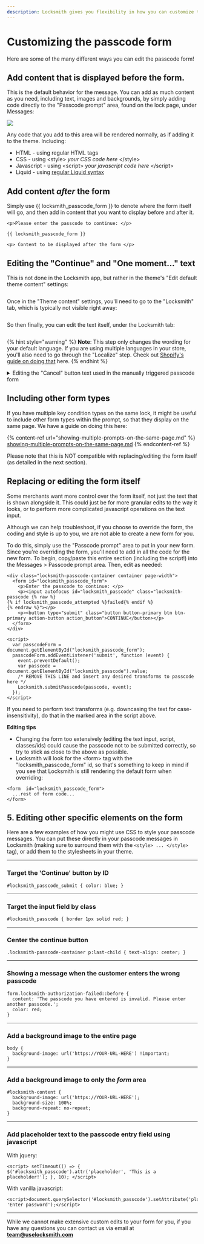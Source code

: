 ```yaml
---
description: Locksmith gives you flexibility in how you can customize the passcode form!
---
```


# Customizing the passcode form

Here are some of the many different ways you can edit the passcode form!

## Add content that is displayed before the form.

This is the default behavior for the message. You can add as much content as you need, including text, images and backgrounds, by simply adding code directly to the "Passcode prompt" area, found on the lock page, under Messages:

![](https://s3.amazonaws.com/helpscout.net/docs/assets/5ddd799f2c7d3a7e9ae472fc/images/6179b6139ccf62287e5f0638/file-A4L7rINXDU.png)

Any code that you add to this area will be rendered normally, as if adding it to the theme. Including:

* HTML - using regular HTML tags
* CSS - using \<style> _your CSS code here_ \</style>
* Javascript - using \<script> _your javascript code here_ \</script>
* Liquid - using [regular Liquid syntax](https://shopify.dev/api/liquid/basics)

## Add content _after_ the form

Simply use \{{ locksmith\_passcode\_form \}} to denote where the form itself will go, and then add in content that you want to display before and after it.

```
<p>Please enter the passcode to continue: </p>

{{ locksmith_passcode_form }}

<p> Content to be displayed after the form </p>
```

## Editing the "Continue" and "One moment..." text

This is not done in the Locksmith app, but rather in the theme's "Edit default theme content" settings:

<figure><img src="../../.gitbook/assets/Screenshot 2023-11-14 at 1.22.30 PM.png" alt=""><figcaption></figcaption></figure>

Once in the "Theme content" settings, you'll need to go to the "Locksmith" tab, which is typically not visible right away:

<figure><img src="../../.gitbook/assets/Screenshot 2023-11-14 at 1.23.24 PM.png" alt=""><figcaption></figcaption></figure>

So then finally, you can edit the text itself, under the Locksmith tab:

<figure><img src="../../.gitbook/assets/Screenshot 2023-11-14 at 1.24.25 PM.png" alt=""><figcaption></figcaption></figure>

{% hint style="warning" %}
**Note**: This step only changes the wording for your default language. If you are using multiple languages in your store, you'll also need to go through the "Localize" step. Check out [Shopify's guide on doing that](https://help.shopify.com/en/manual/markets/languages/manage-languages) here.
{% endhint %}

<details>

<summary>Editing the "Cancel" button text used in the manually triggered passcode form</summary>

Locksmith's manual mode can be used to hide specific parts of your theme, such as the add-to-cart button, instead of hiding the entire product page. In this case, the passcode form needs to be 'manually triggered' to present the form to customers, using a custom passcode button.&#x20;

This is covered in our price hiding guide here: [Hiding product prices and/or the add to cart button](../hiding-prices.md)

The manually triggered passcode form includes a 'Cancel' button that can be used to close the passcode form, revealing the product page again.

<img src="../../.gitbook/assets/Passcode-manual-trigger-form-cancel-btn.png" alt="" data-size="original">

To edit the text for this button, some CSS will need to be added to the 'Passcode prompt' message field. The following example code can be used for that, replacing the 'Close' text with your own.

```
<style>
    .or-cancel a:nth-child(1) {
        visibility: hidden;
        position: relative;
    }
    .or-cancel a:nth-child(1):after {
        content: "Close";
        visibility: visible;
        position: absolute;
        top: 0;
        left: 0;
        color:black
    }
</style>
```



</details>

## Including other form types

If you have multiple key condition types on the same lock, it might be useful to include other form types within the prompt, so that they display on the same page. We have a guide on doing this here:

{% content-ref url="showing-multiple-prompts-on-the-same-page.md" %}
[showing-multiple-prompts-on-the-same-page.md](showing-multiple-prompts-on-the-same-page.md)
{% endcontent-ref %}

Please note that this is NOT compatible with replacing/editing the form itself (as detailed in the next section).&#x20;

## Replacing or editing the form itself

Some merchants want more control over the form itself, not just the text that is shown alongside it. This could just be for more granular edits to the way it looks, or to perform more complicated javascript operations on the text input.

Although we can help troubleshoot, if you choose to override the form, the coding and style is up to you, we are not able to create a new form for you.

To do this, simply use the "Passcode prompt" area to put in your new form. Since you're overriding the form, you'll need to add in all the code for the new form. To begin, copy/paste this entire section (including the script!) into the Messages > Passcode prompt area. Then, edit as needed:

```
<div class="locksmith-passcode-container container page-width">
  <form id="locksmith_passcode_form">
    <p>Enter the passcode to continue: </p>
    <p><input autofocus id="locksmith_passcode" class="locksmith-passcode {% raw %}
{% if locksmith_passcode_attempted %}failed{% endif %}
{% endraw %}"></p>
    <p><button type="submit" class="button button-primary btn btn-primary action-button action_button">CONTINUE</button></p>
  </form>
</div>

<script>
  var passcodeForm = document.getElementById("locksmith_passcode_form");
  passcodeForm.addEventListener('submit', function (event) {
    event.preventDefault();
    var passcode = document.getElementById("locksmith_passcode").value;
    /* REMOVE THIS LINE and insert any desired transforms to passcode here */
    Locksmith.submitPasscode(passcode, event);
  });
</script>
```

&#x20;If you need to perform text transforms (e.g. downcasing the text for case-insensitivity), do that in the marked area in the script above.

**Editing tips**

* Changing the form too extensively (editing the text input, script, classes/ids) could cause the passcode not to be submitted correctly, so try to stick as close to the above as possible.
* Locksmith will look for the \<form> tag with the "locksmith\_passcode\_form" id, so that's something to keep in mind if you see that Locksmith is still rendering the default form when overriding:

```
<form  id="locksmith_passcode_form">
  ...rest of form code...
</form>
```



## 5. Editing other specific elements on the form

Here are a few examples of how you might use CSS to style your passcode messages. You can put these directly in your passcode messages in Locksmith (making sure to surround them with the `<style> ... </style>` tag), or add them to the stylesheets in your theme.

***

### **Target the 'Continue' button by ID**

```
#locksmith_passcode_submit { color: blue; }
```

***

### **Target the input field by class**

```
#locksmith_passcode { border 1px solid red; }
```

***

### **Center the continue button**

```
.locksmith-passcode-container p:last-child { text-align: center; }
```

***

### **Showing a message when the customer enters the wrong passcode**

```
form.locksmith-authorization-failed::before {
  content: 'The passcode you have entered is invalid. Please enter another passcode.';
  color: red;
}
```

***

### **Add a background image to the entire page**

```
body {
  background-image: url('https://YOUR-URL-HERE') !important;
}
```

***

### **Add a background image to only the **_**form**_** area**

```
#locksmith-content {
  background-image: url('https://YOUR-URL-HERE');
  background-size: 100%;
  background-repeat: no-repeat;
}
```

***

### **Add placeholder text to the passcode entry field using javascript**

With jquery:

```
<script> setTimeout(() => { $('#locksmith_passcode').attr('placeholder', 'This is a placeholder!'); }, 10); </script>
```

With vanilla javascript:

```
<script>document.querySelector('#locksmith_passcode').setAttribute('placeholder', 'Enter password');</script>
```

***

While we cannot make extensive custom edits to your form for you, if you have any questions you can contact us via email at **team@uselocksmith.com**
